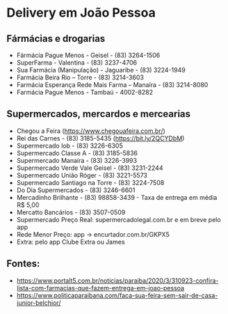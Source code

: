 # Delivery em João Pessoa

## Fármácias e drogarias
- Fármácia Pague Menos - Geisel - (83) 3264-1506
- SuperFarma - Valentina - (83) 3237-4706
- Sua Farmácia (Manipulação) - Jaguaribe - (83) 3224-1949
- Farmácia Beira Rio – Torre - (83) 3214-3603
- Farmácia Esperança Rede Mais Farma – Manaíra - (83) 3214-8080
- Farmácia Pague Menos - Tambaú - 4002-8282

## Supermercados, mercardos e mercearias
- Chegou a Feira (https://www.chegouafeira.com.br/)
- Rei das Carnes - (83) 3185-5435 (https://bit.ly/2QCYDbM)
- Supermercado Iob - (83) 3226-6305
- Supermercado Classe A - (83) 3185-5836
- Supermercado Manaíra - (83) 3226-3993
- Supermercado Verde Vale Geisel - (83) 3231-2244
- Supermercado União Róger - (83) 3221-5573
- Supermercado Santiago na Torre - (83) 3224-7508
- Do Dia Supermercados - (83) 3246-6601
- Mercadinho Brilhante - (83) 98858-3439 - Taxa de entrega em média R$ 5,00
- Mercatto Bancários - (83) 3507-0509
- Supermercado Preço Real: supermercadolegal.com.br e em breve pelo app
- Rede Menor Preço: app -> encurtador.com.br/GKPX5
- Extra: pelo app Clube Extra ou James

## Fontes:
- https://www.portalt5.com.br/noticias/paraiba/2020/3/310923-confira-lista-com-farmacias-que-fazem-entrega-em-joao-pessoa
- https://www.politicaparaibana.com/faca-sua-feira-sem-sair-de-casa-junior-belchior/

